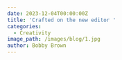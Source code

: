 ```yaml
---
date: 2023-12-04T00:00:00Z
title: 'Crafted on the new editor '
categories:
  - Creativity
image_path: /images/blog/1.jpg
author: Bobby Brown
---
```

